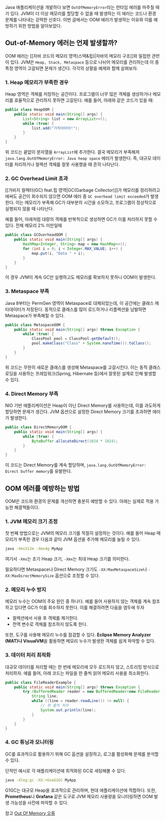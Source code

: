 Java 애플리케이션을 개발하다 보면 `OutOfMemoryError`라는 런타임 에러를 마주칠 때가 있다. JVM이 더 이상 메모리를 할당할 수 없을 때 발생하는 이 에러는 코드나 환경 문제를 나타내는 강력한 신호다. 이번 글에서는 OOM 에러가 발생하는 이유와 이를 예방하기 위한 방법을 알아보았다.

## Out-of-Memory 에러는 언제 발생할까?
OOM 에러는 [[자바 코드의 메모리 영역(스택&힙)|자바의 메모리 구조]]와 밀접한 관련이 있다. 
JVM은 `Heap, Stack, Metaspace` 등으로 나뉘어 메모리를 관리하는데 이 중 특정 영역이 고갈되면 문제가 생긴다. 
각각의 상황을 예제와 함께 살펴보자.


### 1. Heap 메모리가 부족한 경우
Heap 영역은 객체를 저장하는 공간이다. 프로그램이 너무 많은 객체를 생성하거나 메모리를 효율적으로 관리하지 못하면 고갈된다. 예를 들어, 아래와 같은 코드가 있을 때:

```java
public class HeapOOM {
    public static void main(String[] args) {
        List<String> list = new ArrayList<>();
        while (true) {
            list.add("가자아아아!");
        }
    }
}
```
위 코드는 끝없이 문자열을 `ArrayList`에 추가한다. 
결국 메모리가 부족해져 `java.lang.OutOfMemoryError: Java heap space` 에러가 발생한다. 즉, 대규모 데이터를 처리하거나 컬렉션 객체를 잘못 사용했을 때 흔히 나타난다.


### 2. GC Overhead Limit 초과
[[가비지 컬렉터(GC) feat.힙 영역|GC(Garbage Collector)]]가 메모리를 정리하려고 애써도 공간이 회수되지 않으면 OOM 에러 중  `GC overhead limit exceeded`가 발생한다. 이는 메모리가 부족해 GC가 대부분의 시간을 소모하고, 프로그램이 정상적으로 실행되지 않을 때 나타난다.

예를 들어, 아래처럼 대량의 객체를 반복적으로 생성하면 GC가 이를 처리하지 못할 수 있다.
전체 메모리 2% 미만일때 

```java
public class GCOverheadOOM {
    public static void main(String[] args) {
        HashMap<Integer, String> map = new HashMap<>();
        for (int i = 0; i < Integer.MAX_VALUE; i++) {
            map.put(i, "Data " + i);
        }
    }
}
```
이 경우 JVM이 계속 GC만 실행하고도 메모리를 확보하지 못하니 OOM이 발생한다.


### 3. Metaspace 부족
Java 8부터는 PermGen 영역이 Metaspace로 대체되었는데, 이 공간에는 클래스 메타데이터가 저장된다. 동적으로 클래스를 많이 로드하거나 리플렉션을 남발하면 Metaspace가 부족해질 수 있다.

```java
public class MetaspaceOOM {
    public static void main(String[] args) throws Exception {
        while (true) {
            ClassPool pool = ClassPool.getDefault();
            pool.makeClass("Class" + System.nanoTime()).toClass();
        }
    }
}
```
위 코드는 무한히 새로운 클래스를 생성해 Metaspace를 고갈시킨다. 
이는 동적 클래스 로딩을 사용하는 프레임워크(Spring, Hibernate 등)에서 잘못된 설계로 인해 발생할 수 있다.


### 4. Direct Memory 부족
NIO 기반 애플리케이션은 Heap이 아닌 Direct Memory를 사용하는데, 이를 과도하게 할당하면 문제가 생긴다. JVM 옵션으로 설정한 Direct Memory 크기를 초과하면 에러가 발생한다.

```java
public class DirectMemoryOOM {
    public static void main(String[] args) {
        while (true) {
            ByteBuffer.allocateDirect(1024 * 1024);
        }
    }
}
```
이 코드는 Direct Memory를 계속 할당하며, `java.lang.OutOfMemoryError: Direct buffer memory`를 유발한다.



## OOM 에러를 예방하는 방법
OOM은 코드와 환경의 문제를 개선하면 충분히 예방할 수 있다. 아래는 실제로 적용 가능한 해결책들이다.

### 1. JVM 메모리 크기 조정
첫 번째 방법으로는 JVM의 메모리 크기를 적절히 설정하는 것이다. 
예를 들어 Heap 메모리가 부족한 경우 다음과 같이 JVM 옵션을 추가해 메모리를 늘릴 수 있다.

```bash
java -Xms512m -Xmx4g MyApp
```
여기서 `-Xms`는 초기 Heap 크기, `-Xmx`는 최대 Heap 크기를 의미한다. 

필요하다면 Metaspace나 Direct Memory 크기도 `-XX:MaxMetaspaceSize`나 `-XX:MaxDirectMemorySize` 옵션으로 조정할 수 있다.


### 2. 메모리 누수 방지
메모리 누수는 OOM의 주요 원인 중 하나다. 
예를 들어 사용하지 않는 객체를 계속 참조하고 있다면 GC가 이를 회수하지 못한다. 이를 해결하려면 다음을 염두에 두자

- 컬렉션에서 사용 후 객체를 제거한다.
- 전역 변수로 객체를 참조하지 않도록 한다.

또한, 도구를 사용해 메모리 누수를 점검할 수 있다. **Eclipse Memory Analyzer (MAT)나 VisualVM**을 활용하면 메모리 누수가 발생한 객체를 쉽게 파악할 수 있다.


### 3. 데이터 처리 최적화
대규모 데이터를 처리할 때는 한 번에 메모리에 모두 로드하지 않고, 스트리밍 방식으로 처리하자. 
예를 들어, 아래 코드는 파일을 한 줄씩 읽어 메모리 사용을 최소화한다.

```java
public class FileReaderExample {
    public static void main(String[] args) throws Exception {
        try (BufferedReader reader = new BufferedReader(new FileReader("largeFile.txt"))) {
            String line;
            while ((line = reader.readLine()) != null) {
                // 한 줄씩 처리
                System.out.println(line);
            }
        }
    }
}
```


### 4. GC 튜닝과 모니터링
GC를 효과적으로 활용하기 위해 GC 옵션을 설정하고, 로그를 활성화해 문제를 분석할 수 있다.

단적인 예시로 각 애플리케이션에 최적화된 GC로 세팅해볼 수 있다.
```bash
java -Xlog:gc -XX:+UseG1GC MyApp
```

G1GC는 대규모 Heap을 효과적으로 관리하며, 현대 애플리케이션에 적합하다. 
또한, **Prometheus**나 **Grafana** 같은 도구로 JVM 메모리 사용량을 모니터링하면 OOM 발생 가능성을 사전에 파악할 수 있다.






참고
[Out Of Memory 오류](https://www.nextree.co.kr/p3878/)